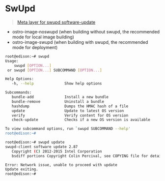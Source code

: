 # SwUpd

> [Meta layer for swupd software-update](http://git.yoctoproject.org/cgit/cgit.cgi/meta-swupd/tree/docs/Guide.md)

- ostro-image-noswupd (when building without swupd, the recommended mode for local image building)
- ostro-image-swupd   (when building with swupd, the recommended mode for deployment)

```sh
root@edison:~# swupd
Usage:
    swupd [OPTION...]
 or swupd [OPTION...] SUBCOMMAND [OPTION...]

Help Options:
   -h, --help              Show help options

Subcommands:
   bundle-add              Install a new bundle          
   bundle-remove           Uninstall a bundle            
   hashdump                Dumps the HMAC hash of a file 
   update                  Update to latest OS version   
   verify                  Verify content for OS version 
   check-update            Checks if a new OS version is available

To view subcommand options, run `swupd SUBCOMMAND --help'
root@edison:~# 
```

```sh
root@edison:~# swupd update
swupd-client software update 2.87
   Copyright (C) 2012-2015 Intel Corporation
   bsdiff portions Copyright Colin Percival, see COPYING file for details

Error: Network issue, unable to proceed with update
Update exiting.
root@edison:~# 
```